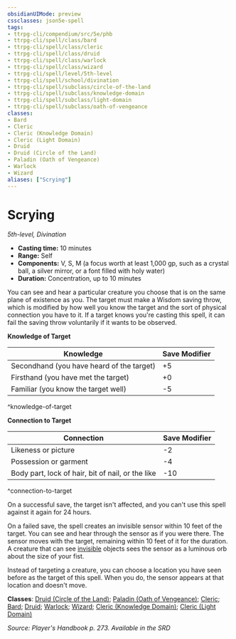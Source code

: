 ```yaml
---
obsidianUIMode: preview
cssclasses: json5e-spell
tags:
- ttrpg-cli/compendium/src/5e/phb
- ttrpg-cli/spell/class/bard
- ttrpg-cli/spell/class/cleric
- ttrpg-cli/spell/class/druid
- ttrpg-cli/spell/class/warlock
- ttrpg-cli/spell/class/wizard
- ttrpg-cli/spell/level/5th-level
- ttrpg-cli/spell/school/divination
- ttrpg-cli/spell/subclass/circle-of-the-land
- ttrpg-cli/spell/subclass/knowledge-domain
- ttrpg-cli/spell/subclass/light-domain
- ttrpg-cli/spell/subclass/oath-of-vengeance
classes:
- Bard
- Cleric
- Cleric (Knowledge Domain)
- Cleric (Light Domain)
- Druid
- Druid (Circle of the Land)
- Paladin (Oath of Vengeance)
- Warlock
- Wizard
aliases: ["Scrying"]
---
```

# Scrying
*5th-level, Divination*  


- **Casting time:** 10 minutes
- **Range:** Self
- **Components:** V, S, M (a focus worth at least 1,000 gp, such as a crystal ball, a silver mirror, or a font filled with holy water)
- **Duration:** Concentration, up to 10 minutes

You can see and hear a particular creature you choose that is on the same plane of existence as you. The target must make a Wisdom saving throw, which is modified by how well you know the target and the sort of physical connection you have to it. If a target knows you're casting this spell, it can fail the saving throw voluntarily if it wants to be observed.

**Knowledge of Target**

| Knowledge | Save Modifier |
|-----------|---------------|
| Secondhand (you have heard of the target) | +5 |
| Firsthand (you have met the target) | +0 |
| Familiar (you know the target well) | -5 |
^knowledge-of-target

**Connection to Target**

| Connection | Save Modifier |
|------------|---------------|
| Likeness or picture | -2 |
| Possession or garment | -4 |
| Body part, lock of hair, bit of nail, or the like | -10 |
^connection-to-target

On a successful save, the target isn't affected, and you can't use this spell against it again for 24 hours.

On a failed save, the spell creates an invisible sensor within 10 feet of the target. You can see and hear through the sensor as if you were there. The sensor moves with the target, remaining within 10 feet of it for the duration. A creature that can see [invisible](3-Mechanics/CLI/rules/conditions.md#Invisible) objects sees the sensor as a luminous orb about the size of your fist.

Instead of targeting a creature, you can choose a location you have seen before as the target of this spell. When you do, the sensor appears at that location and doesn't move.

**Classes**: [Druid (Circle of the Land)](3-Mechanics/CLI/lists/list-spells-classes-druid-circle-of-the-land.md); [Paladin (Oath of Vengeance)](3-Mechanics/CLI/lists/list-spells-classes-paladin-oath-of-vengeance.md); [Cleric](3-Mechanics/CLI/lists/list-spells-classes-cleric.md); [Bard](3-Mechanics/CLI/lists/list-spells-classes-bard.md); [Druid](3-Mechanics/CLI/lists/list-spells-classes-druid.md); [Warlock](3-Mechanics/CLI/lists/list-spells-classes-warlock.md); [Wizard](3-Mechanics/CLI/lists/list-spells-classes-wizard.md); [Cleric (Knowledge Domain)](3-Mechanics/CLI/lists/list-spells-classes-cleric-knowledge-domain.md); [Cleric (Light Domain)](3-Mechanics/CLI/lists/list-spells-classes-cleric-light-domain.md)

*Source: Player's Handbook p. 273. Available in the <span title='Systems Reference Document (5.1)'>SRD</span>*